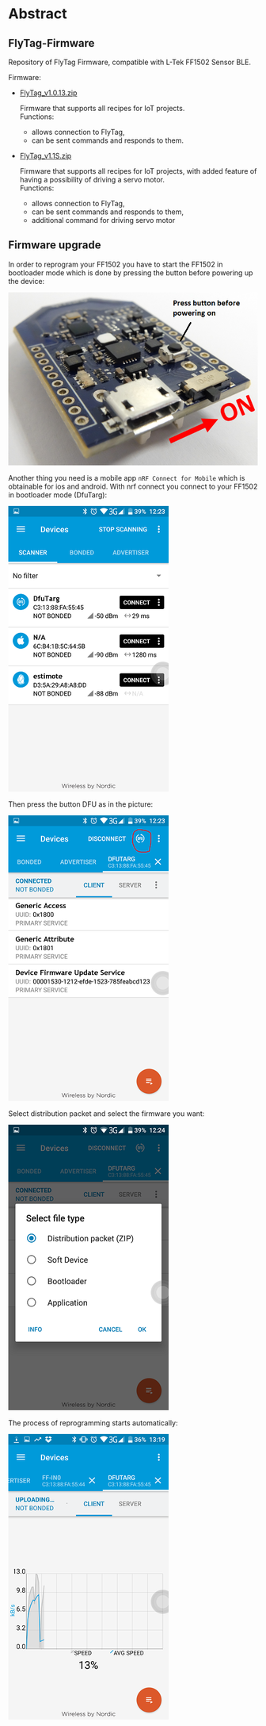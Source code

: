 
# Abstract

## FlyTag-Firmware

Repository of FlyTag Firmware, compatible with L-Tek FF1502 Sensor BLE.

Firmware:

* [FlyTag_v1.0.13.zip](FlyTag_v1.0.13.zip)

  Firmware that supports all recipes for IoT projects.  
  Functions:
	* allows connection to FlyTag,
	* can be sent commands and responds to them.

* [FlyTag_v1.1S.zip](FlyTag_v1.1S.zip)

  Firmware that supports all recipes for IoT projects,
  with added feature of having a possibility of driving a servo motor.  
  Functions:
	* allows connection to FlyTag,
	* can be sent commands and responds to them,
	* additional command for driving servo motor


## Firmware upgrade

In order to reprogram your FF1502 you have to start the FF1502 in bootloader mode which is done by pressing the button before powering up the device:

![](img/0.png)

Another thing you need is a mobile app `nRF Connect for Mobile` which is obtainable for ios and android. With nrf connect you connect to your FF1502 in bootloader mode (DfuTarg):

![](img/1.png)

Then press the button DFU as in the picture:

![](img/2.png)

Select distribution packet and select the firmware you want:

![](img/3.png)


The process of reprogramming starts automatically:

![](img/5.png)





